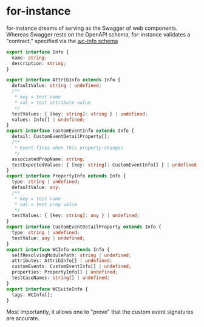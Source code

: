# for-instance

for-instance dreams of serving as the Swagger of web components.  Whereas Swagger rests on the OpenAPI schema, for-instance validates a "contract," specified via the [wc-info schema](https://github.com/bahrus/wc-info)

```TypeScript
export interface Info {
  name: string;
  description: string;
}

export interface AttribInfo extends Info {
  defaultValue: string | undefined;
  /**
   * key = test name
   * val = test attribute value
   */
  testValues: { [key: string]: string } | undefined;
  values: Info[] | undefined;
}
export interface CustomEventInfo extends Info {
  detail: CustomEventDetailProperty[];
  /**
   * Event fires when this property changes
   */
  associatedPropName: string;
  testExpectedValues: { [key: string]: CustomEventInfo[] } | undefined;
}
export interface PropertyInfo extends Info {
  type: string | undefined;
  defaultValue: any;
  /**
   * key = test name
   * val = test prop value
   */
  testValues: { [key: string]: any } | undefined;
}
export interface CustomEventDetailProperty extends Info {
  type: string | undefined;
  testValue: any | undefined;
}
export interface WCInfo extends Info {
  selfResolvingModulePath: string | undefined;
  attributes: AttribInfo[] | undefined;
  customEvents: CustomEventInfo[] | undefined;
  properties: PropertyInfo[] | undefined;
  testCaseNames: string[] | undefined;
}
export interface WCSuiteInfo {
  tags: WCInfo[];
}
```

Most importantly, it allows one to "prove" that the custom event signatures are accurate.